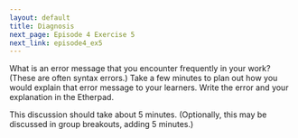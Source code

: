 ```yaml
---
layout: default
title: Diagnosis
next_page: Episode 4 Exercise 5
next_link: episode4_ex5
---
```


What is an error message that you encounter frequently in your work? (These are often syntax errors.) Take a few minutes to plan out how you would explain that error message to your learners. Write the error and your explanation in the Etherpad.

This discussion should take about 5 minutes. (Optionally, this may be discussed in group breakouts, adding 5 minutes.)
